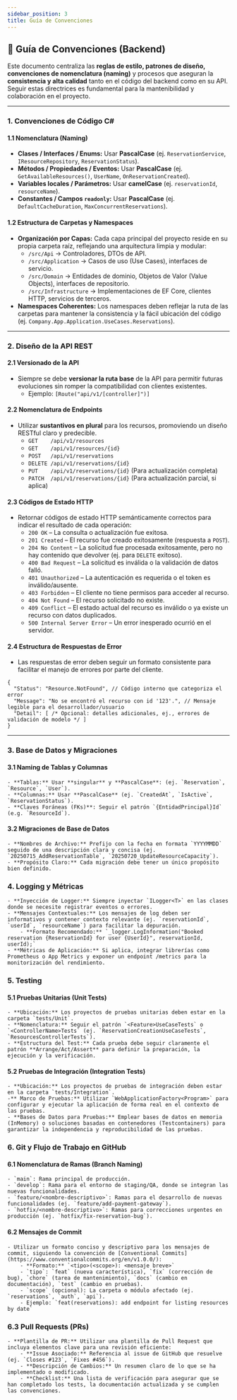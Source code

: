 ```yaml
---
sidebar_position: 3
title: Guía de Convenciones
---
```


## 📘 Guía de Convenciones (Backend)

Este documento centraliza las **reglas de estilo, patrones de diseño, convenciones de nomenclatura (naming)** y procesos que aseguran la **consistencia y alta calidad** tanto en el código del backend como en su API. Seguir estas directrices es fundamental para la mantenibilidad y colaboración en el proyecto.

---

### 1. Convenciones de Código C#

#### 1.1 Nomenclatura (Naming)

* **Clases / Interfaces / Enums:** Usar **PascalCase** (ej. `ReservationService`, `IResourceRepository`, `ReservationStatus`).
* **Métodos / Propiedades / Eventos:** Usar **PascalCase** (ej. `GetAvailableResources()`, `UserName`, `OnReservationCreated`).
* **Variables locales / Parámetros:** Usar **camelCase** (ej. `reservationId`, `resourceName`).
* **Constantes / Campos `readonly`:** Usar **PascalCase** (ej. `DefaultCacheDuration`, `MaxConcurrentReservations`).

#### 1.2 Estructura de Carpetas y Namespaces

* **Organización por Capas:** Cada capa principal del proyecto reside en su propia carpeta raíz, reflejando una arquitectura limpia y modular:
    * `/src/Api` → Controladores, DTOs de API.
    * `/src/Application` → Casos de uso (Use Cases), interfaces de servicio.
    * `/src/Domain` → Entidades de dominio, Objetos de Valor (Value Objects), interfaces de repositorio.
    * `/src/Infrastructure` → Implementaciones de EF Core, clientes HTTP, servicios de terceros.
* **Namespaces Coherentes:** Los namespaces deben reflejar la ruta de las carpetas para mantener la consistencia y la fácil ubicación del código (ej. `Company.App.Application.UseCases.Reservations`).

---

### 2. Diseño de la API REST

#### 2.1 Versionado de la API

* Siempre se debe **versionar la ruta base** de la API para permitir futuras evoluciones sin romper la compatibilidad con clientes existentes.
    * Ejemplo: `[Route("api/v1/[controller]")]`

#### 2.2 Nomenclatura de Endpoints

* Utilizar **sustantivos en plural** para los recursos, promoviendo un diseño RESTful claro y predecible.
    * `GET    /api/v1/resources`
    * `GET    /api/v1/resources/{id}`
    * `POST   /api/v1/reservations`
    * `DELETE /api/v1/reservations/{id}`
    * `PUT    /api/v1/reservations/{id}` (Para actualización completa)
    * `PATCH  /api/v1/reservations/{id}` (Para actualización parcial, si aplica)

#### 2.3 Códigos de Estado HTTP

* Retornar códigos de estado HTTP semánticamente correctos para indicar el resultado de cada operación:
    * `200 OK` – La consulta o actualización fue exitosa.
    * `201 Created` – El recurso fue creado exitosamente (respuesta a `POST`).
    * `204 No Content` – La solicitud fue procesada exitosamente, pero no hay contenido que devolver (ej. para `DELETE` exitoso).
    * `400 Bad Request` – La solicitud es inválida o la validación de datos falló.
    * `401 Unauthorized` – La autenticación es requerida o el token es inválido/ausente.
    * `403 Forbidden` – El cliente no tiene permisos para acceder al recurso.
    * `404 Not Found` – El recurso solicitado no existe.
    * `409 Conflict` – El estado actual del recurso es inválido o ya existe un recurso con datos duplicados.
    * `500 Internal Server Error` – Un error inesperado ocurrió en el servidor.

#### 2.4 Estructura de Respuestas de Error

* Las respuestas de error deben seguir un formato consistente para facilitar el manejo de errores por parte del cliente.
```jsonc
{
  "Status": "Resource.NotFound", // Código interno que categoriza el error
  "Message": "No se encontró el recurso con id '123'.", // Mensaje legible para el desarrollador/usuario
  "Detail": [ /* Opcional: detalles adicionales, ej., errores de validación de modelo */ ]
}
```
---

### 3. Base de Datos y Migraciones

#### 3.1 Naming de Tablas y Columnas
    - **Tablas:** Usar **singular** y **PascalCase**: (ej. `Reservation`, `Resource`, `User`).
    - **Columnas:** Usar **PascalCase** (ej. `CreatedAt`, `IsActive`, `ReservationStatus`).
    - **Claves Foráneas (FKs)**: Seguir el patrón `{EntidadPrincipal}Id` (e.g. `ResourceId`).

#### 3.2 Migraciones de Base de Datos
    - **Nombres de Archivo:** Prefijo con la fecha en formata `YYYYMMDD` seguido de una descripción clara y concisa (ej. `20250715_AddReservationTable`, `20250720_UpdateResourceCapacity`).
    - **Propósito Claro:** Cada migración debe tener un único propósito bien definido.

### 4. Logging y Métricas
    - **Inyección de Logger:** Siempre inyectar `ILogger<T>` en las clases donde se necesite registrar eventos o errores.
    - **Mensajes Contextuales:** Los mensajes de log deben ser informativos y contener contexto relevante (ej. `reservationId`, `userId`, `resourceName`) para facilitar la depuración.
        - **Formato Recomendado:** `_logger.LogInformation("Booked reservation {ReservationId} for user {UserId}", reservationId, userId);`
    - **Métricas de Aplicación:** Si aplica, integrar librerías como Prometheus o App Metrics y exponer un endpoint /metrics para la monitorización del rendimiento.

### 5. Testing
#### 5.1 Pruebas Unitarias (Unit Tests)
    - **Ubicación:** Los proyectos de pruebas unitarias deben estar en la carpeta `tests/Unit`.
    - **Nomenclatura:** Seguir el patrón `<Feature>UseCaseTests` o `<ControllerName>Tests` (ej. `ReservationCreationUseCaseTests`, `ResourcesControllerTests`).
    - **Estructura del Test:** Cada prueba debe seguir claramente el patrón **Arrange/Act/Assert** para definir la preparación, la ejecución y la verificación.

#### 5.2 Pruebas de Integración (Integration Tests)
    - **Ubicación:** Los proyectos de pruebas de integración deben estar en la carpeta `tests/Integration`.
    -** Marco de Pruebas:** Utilizar `WebApplicationFactory<Program>` para configurar y ejecutar la aplicación de forma real en el contexto de las pruebas.
    - **Bases de Datos para Pruebas:** Emplear bases de datos en memoria (InMemory) o soluciones basadas en contenedores (Testcontainers) para garantizar la independencia y reproducibilidad de las pruebas.

### 6. Git y Flujo de Trabajo en GitHub
#### 6.1 Nomenclatura de Ramas (Branch Naming)
    - `main`: Rama principal de producción.
    - `develop`: Rama para el entorno de staging/QA, donde se integran las nuevas funcionalidades.
    - `feature/<nombre-descriptivo>`: Ramas para el desarrollo de nuevas funcionalidades (ej. `feature/add-payment-gateway`).
    - `hotfix/<nombre-descriptivo>`: Ramas para correcciones urgentes en producción (ej. `hotfix/fix-reservation-bug`).

#### 6.2 Mensajes de Commit
    - Utilizar un formato conciso y descriptivo para los mensajes de commit, siguiendo la convención de [Conventional Commits](https://www.conventionalcommits.org/en/v1.0.0/):
        - **Formato:** `<tipo>(<scope>): <mensaje breve>`
        - `tipo`: `feat` (nueva característica), `fix` (corrección de bug), `chore` (tarea de mantenimiento), `docs` (cambio en documentación), `test` (cambio en pruebas).
        - `scope` (opcional): La carpeta o módulo afectado (ej. `reservations`, `auth`, `api`).
        - Ejemplo: `feat(reservations): add endpoint for listing resources by date`

### 6.3 Pull Requests (PRs)
    - **Plantilla de PR:** Utilizar una plantilla de Pull Request que incluya elementos clave para una revisión eficiente:
        - **Issue Asociado:** Referencia al issue de GitHub que resuelve (ej. `Closes #123`, `Fixes #456`).
        - **Descripción de Cambios:** Un resumen claro de lo que se ha implementado o modificado.
        - **Checklist:** Una lista de verificación para asegurar que se han completado los tests, la documentación actualizada y se cumplen las convenciones.
    